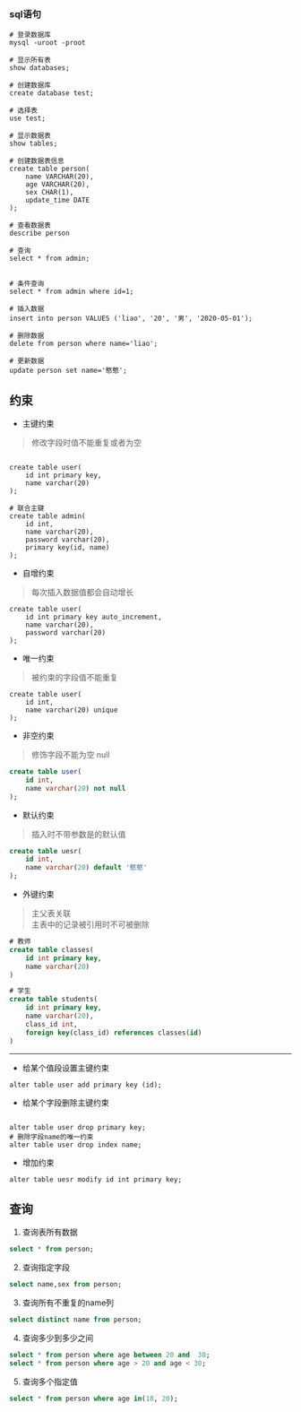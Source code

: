 ### sql语句


```mysql
# 登录数据库
mysql -uroot -proot

# 显示所有表
show databases;

# 创建数据库
create database test;

# 选择表
use test;

# 显示数据表
show tables;

# 创建数据表信息
create table person(
    name VARCHAR(20),
    age VARCHAR(20),
    sex CHAR(1),
    update_time DATE
);

# 查看数据表
describe person

# 查询
select * from admin;


# 条件查询
select * from admin where id=1;

# 插入数据
insert into person VALUES ('liao', '20', '男', '2020-05-01');

# 删除数据
delete from person where name='liao';

# 更新数据
update person set name='憨憨';

```

## 约束

- 主键约束

> 修改字段时值不能重复或者为空

```mysql

create table user(
    id int primary key,
    name varchar(20)
);

# 联合主键
create table admin(
    id int,
    name varchar(20),
    password varchar(20),
    primary key(id, name)
);
```

- 自增约束

> 每次插入数据值都会自动增长

```mysql
create table user(
    id int primary key auto_increment,
    name varchar(20),
    password varchar(20)
);
```

- 唯一约束

> 被约束的字段值不能重复

```mysql
create table user(
    id int,
    name varchar(20) unique
);
```

- 非空约束

> 修饰字段不能为空 null

```sql
create table user(
    id int,
    name varchar(20) not null
);
```

- 默认约束

> 插入时不带参数是的默认值

```sql
create table uesr(
    id int,
    name varchar(20) default '憨憨'
);
```

- 外键约束

> 主父表关联<br/>
主表中的记录被引用时不可被删除

```sql
# 教师
create table classes(
    id int primary key,
    name varchar(20)
)

# 学生
create table students(
    id int primary key,
    name varchar(20),
    class_id int,
    foreign key(class_id) references classes(id)
)

```

---

- 给某个值段设置主键约束

```mysql
alter table user add primary key (id);
```

- 给某个字段删除主键约束

```mysql

alter table user drop primary key;
# 删除字段name的唯一约束
alter table user drop index name;

```

- 增加约束

```mysql
alter table uesr modify id int primary key;
```

## 查询

1. 查询表所有数据
```sql
select * from person;
```

2. 查询指定字段

```sql
select name,sex from person;
```

3. 查询所有不重复的name列

```sql
select distinct name from person;
```

4. 查询多少到多少之间

```sql
select * from person where age between 20 and  30;
select * from person where age > 20 and age < 30;

```
5. 查询多个指定值

```sql
select * from person where age in(18, 20);

```
